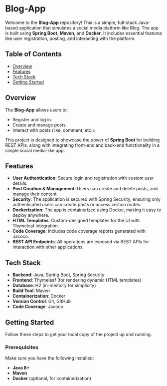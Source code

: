 # Blog-App

Welcome to the **Blog-App** repository! This is a simple, full-stack Java-based application that simulates a social media platform like Blog. The app is built using **Spring Boot**, **Maven**, and **Docker**. It includes essential features like user registration, posting, and interacting with the platform.

## Table of Contents

- [Overview](#overview)
- [Features](#features)
- [Tech Stack](#tech-stack)
- [Getting Started](#getting-started)

## Overview

The **Blog-App** allows users to:
- Register and log in.
- Create and manage posts.
- Interact with posts (like, comment, etc.).
  
This project is designed to showcase the power of **Spring Boot** for building REST APIs, along with integrating front-end and back-end functionality in a simple social media-like app.

## Features

- **User Authentication**: Secure login and registration with custom user details.
- **Post Creation & Management**: Users can create and delete posts, and manage their content.
- **Security**: The application is secured with Spring Security, ensuring only authenticated users can create posts or access certain routes.
- **Dockerization**: The app is containerized using Docker, making it easy to deploy anywhere.
- **HTML Templates**: Custom-designed templates for the UI with Thymeleaf integration.
- **Code Coverage**: Includes code coverage reports generated with Jacoco.
- **REST API Endpoints**: All operations are exposed via REST APIs for interaction with other applications.

## Tech Stack

- **Backend**: Java, Spring Boot, Spring Security
- **Frontend**: Thymeleaf (for rendering dynamic HTML templates)
- **Database**: H2 (in-memory for simplicity)
- **Build Tool**: Maven
- **Containerization**: Docker
- **Version Control**: Git, GitHub
- **Code Coverage**: Jacoco

## Getting Started

Follow these steps to get your local copy of the project up and running.

### Prerequisites

Make sure you have the following installed:
- **Java 8+**
- **Maven**
- **Docker** (optional, for containerization)


